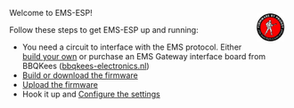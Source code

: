 <img style="margin: 10px 10px; float:right; width:10%" src="_media/logo/logo-proddy-fw.jpg" alt="EMS-ESP Logo"></img>

Welcome to EMS-ESP!

Follow these steps to get EMS-ESP up and running:

- You need a circuit to interface with the EMS protocol. Either [build your own](Hardware) or purchase an EMS Gateway interface board from BBQKees ([bbqkees-electronics.nl](https://bbqkees-electronics.nl))
- [Build or download the firmware](Building-firmware)
- [Upload the firmware](Uploading-firmware)
- Hook it up and [Configure the settings](Configure-firmware)
